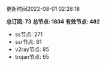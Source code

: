 更新时间2022-08-01 02:28:18

**总订阅: 73**
**总节点: 1834**
**有效节点: 482**
- ss节点: 271
- ssr节点: 61
- v2ray节点: 85
- trojan节点: 65
